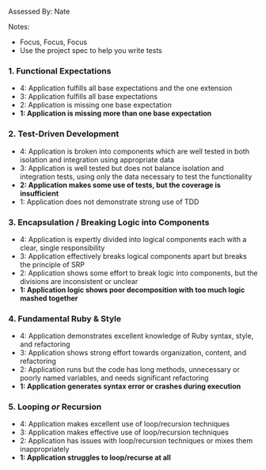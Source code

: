 Assessed By: Nate

Notes:
* Focus, Focus, Focus
* Use the project spec to help you write tests


### 1. Functional Expectations

* 4: Application fulfills all base expectations and the one extension
* 3: Application fulfills all base expectations
* 2: Application is missing one base expectation
* **1: Application is missing more than one base expectation**

### 2. Test-Driven Development

* 4: Application is broken into components which are well tested in both isolation and integration using appropriate data
* 3: Application is well tested but does not balance isolation and integration tests, using only the data necessary to test the functionality
* **2: Application makes some use of tests, but the coverage is insufficient**
* 1: Application does not demonstrate strong use of TDD

### 3. Encapsulation / Breaking Logic into Components

* 4: Application is expertly divided into logical components each with a clear, single responsibility
* 3: Application effectively breaks logical components apart but breaks the principle of SRP
* 2: Application shows some effort to break logic into components, but the divisions are inconsistent or unclear
* **1: Application logic shows poor decomposition with too much logic mashed together**

### 4. Fundamental Ruby & Style

* 4:  Application demonstrates excellent knowledge of Ruby syntax, style, and refactoring
* 3:  Application shows strong effort towards organization, content, and refactoring
* 2:  Application runs but the code has long methods, unnecessary or poorly named variables, and needs significant refactoring
* **1:  Application generates syntax error or crashes during execution**

### 5. Looping *or* Recursion

* 4: Application makes excellent use of loop/recursion techniques
* 3: Application makes effective use of loop/recursion techniques
* 2: Application has issues with loop/recursion techniques or mixes them inappropriately
* **1: Application struggles to loop/recurse at all**
